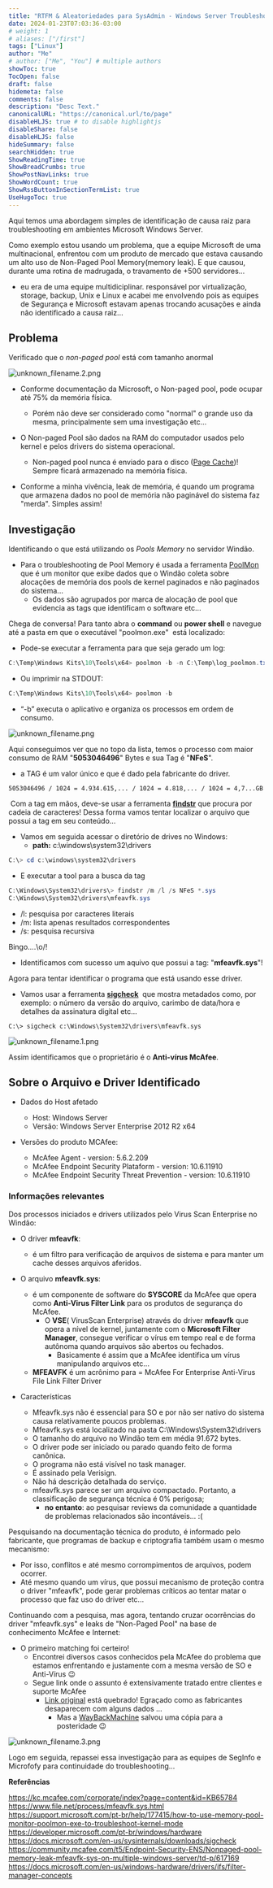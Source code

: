 ```yaml
---
title: "RTFM & Aleatoriedades para SysAdmin - Windows Server Troubleshooting"
date: 2024-01-23T07:03:36-03:00
# weight: 1
# aliases: ["/first"]
tags: ["Linux"]
author: "Me"
# author: ["Me", "You"] # multiple authors
showToc: true
TocOpen: false
draft: false
hidemeta: false
comments: false
description: "Desc Text."
canonicalURL: "https://canonical.url/to/page"
disableHLJS: true # to disable highlightjs
disableShare: false
disableHLJS: false
hideSummary: false
searchHidden: true
ShowReadingTime: true
ShowBreadCrumbs: true
ShowPostNavLinks: true
ShowWordCount: true
ShowRssButtonInSectionTermList: true
UseHugoToc: true
---
```


Aqui temos uma abordagem simples de identificação de causa raiz para troubleshooting em ambientes Microsoft Windows Server.

Como exemplo estou usando um problema, que a equipe Microsoft de uma multinacional, enfrentou com um produto de mercado que estava causando um alto uso de Non-Paged Pool Memory(memory leak). E que causou, durante uma rotina de madrugada, o travamento de +500 servidores...

- eu era de uma equipe multidiciplinar. responsável por virtualização, storage, backup, Unix e Linux e acabei me envolvendo pois as equipes de Segurança e Microsoft estavam apenas trocando acusações e ainda não identificado a causa raiz... 

## Problema
Verificado que o *non-paged pool* está com tamanho anormal

![unknown_filename.2.png](/images/WindowsServerTroubleshooting/unknown_filename.2.png)

- Conforme documentação da Microsoft, o Non-paged pool, pode ocupar até 75% da memória física. 
	- Porém não deve ser considerado como "normal" o grande uso da mesma, principalmente sem uma investigação etc...

- O Non-paged Pool são dados na RAM do computador usados ​​pelo kernel e pelos drivers do sistema operacional. 
	- Non-paged pool nunca é enviado para o disco ([Page Cache](https://0xttfx.github.io/posts/pagecache/))!  Sempre ficará armazenado na memória física.

- Conforme a minha vivência, leak de memória, é quando um programa que armazena dados no pool de memória não paginável do sistema faz "merda". Simples assim!

## Investigação
Identificando o que está utilizando os *Pools Memory* no servidor Windão.

- Para o troubleshooting de Pool Memory é usada a ferramenta [PoolMon](https://learn.microsoft.com/pt-br/windows-hardware/drivers/devtest/poolmon) que é um monitor que exibe dados que o Windão coleta sobre alocações de memória dos pools de kernel paginados e não paginados do sistema... 
     - Os dados são agrupados por marca de alocação de pool que evidencia as tags que identificam o software etc... 

Chega de conversa! Para tanto abra o **command**  ou **power shell** e navegue até a pasta em que o executável "poolmon.exe"  está localizado:

- Pode-se executar a ferramenta para que seja gerado um log:

```powershell
C:\Temp\Windows Kits\10\Tools\x64> poolmon -b -n C:\Temp\log_poolmon.txt
```

- Ou imprimir na STDOUT:

```powershell
C:\Temp\Windows Kits\10\Tools\x64> poolmon -b
```
- “-b” executa o aplicativo e organiza os processos em ordem de consumo.

![unknown_filename.png](/images/WindowsServerTroubleshooting/unknown_filename.png)

Aqui conseguimos ver que no topo da lista, temos o processo com maior consumo de RAM "**5053046496**" Bytes e sua Tag é "**NFeS**".   
- a TAG é um valor único e que é dado pela fabricante do driver.
```text
5053046496 / 1024 = 4.934.615,... / 1024 = 4.818,... / 1024 = 4,7...GB
```

 Com a tag em mãos, deve-se usar a ferramenta [**findstr**](https://learn.microsoft.com/en-us/windows-server/administration/windows-commands/findstr) que procura por cadeia de caracteres! Dessa forma vamos tentar localizar o arquivo que possui a tag em seu conteúdo...

- Vamos em seguida acessar o diretório de drives no Windows:
    - **path:** c:\windows\system32\drivers

```powershell
C:\> cd c:\windows\system32\drivers
```
- E executar a tool para a busca da tag
```powershell
C:\Windows\System32\drivers\> findstr /m /l /s NFeS *.sys
C:\Windows\System32\drivers\mfeavfk.sys
```
- /l: pesquisa por caracteres literais
- /m: lista apenas resultados correspondentes
- /s: pesquisa recursiva

Bingo....\\o/! 
- Identificamos com sucesso um aquivo que possui a tag: "**mfeavfk.sys**"!

Agora para tentar identificar o programa que está usando esse driver. 
- Vamos usar a ferramenta [**sigcheck**](https://learn.microsoft.com/pt-br/sysinternals/downloads/sigcheck)  que mostra metadados como, por exemplo: o número da versão do arquivo, carimbo de data/hora e detalhes da assinatura digital etc...

```text
C:\> sigcheck c:\Windows\System32\drivers\mfeavfk.sys
```

![unknown_filename.1.png](/images/WindowsServerTroubleshooting/unknown_filename.1.png)

Assim identificamos que o proprietário é o **Anti-vírus McAfee**.

## Sobre o Arquivo e Driver Identificado

- Dados do Host afetado
	- Host: Windows Server
	- Versão: Windows Server Enterprise 2012 R2 x64

 - Versões do produto MCAfee:
	 - McAfee Agent - version: 5.6.2.209
	 - McAfee Endpoint Security Plataform - version: 10.6.11910
	 - McAfee Endpoint Security Threat Prevention - version: 10.6.11910

### Informações relevantes
Dos processos iniciados e drivers utilizados pelo Virus Scan Enterprise no Windão:

- O driver **mfeavfk**:
    - é um filtro para verificação de arquivos de sistema e para manter um cache desses arquivos aferidos.
  
- O arquivo **mfeavfk.sys**:
	- é um componente de software do **SYSCORE** da McAfee que opera como **Anti-Virus Filter Link** para os produtos de segurança do McAfee. 
		- O **VSE**( VirusScan Enterprise) através do driver **mfeavfk** que opera a nível de kernel, juntamente com o **Microsoft Filter Manager**, consegue verificar o vírus em tempo real e de forma autônoma quando arquivos são abertos ou fechados.
		    - Basicamente é assim que a McAfee identifica um vírus manipulando arquivos etc...
	- **MFEAVFK** é um acrônimo para = McAfee For Enterprise Anti-Virus File Link Filter Driver

- Características
	- Mfeavfk.sys não é essencial para SO e por não ser nativo do sistema causa relativamente poucos problemas.
	- Mfeavfk.sys está localizado na pasta C:\\Windows\\System32\\drivers
	- O tamanho do arquivo no Windão tem em média 91.672 bytes.
	- O driver pode ser iniciado ou parado quando feito de forma canônica.
	- O programa não está visível no task manager.
	- É assinado pela Verisign.
	- Não há descrição detalhada do serviço.
	- mfeavfk.sys parece ser um arquivo compactado. Portanto, a classificação de segurança técnica é 0% perigosa;
		- **no entanto**: ao pesquisar reviews da comunidade a quantidade de problemas relacionados são incontáveis... :(


Pesquisando na documentação técnica do produto, é informado pelo fabricante, que programas de backup e criptografia também usam o mesmo mecanismo:
- Por isso, conflitos e até mesmo corrompimentos de arquivos, podem ocorrer. 
- Até mesmo quando um vírus, que possui mecanismo de proteção contra o driver "mfeavfk", pode gerar problemas críticos ao tentar matar o processo que faz uso do driver etc... 

Continuando com a pesquisa, mas agora, tentando cruzar ocorrências do driver "mfeavfk.sys" e leaks de "Non-Paged Pool" na base de conhecimento McAfee e Internet:
- O primeiro matching foi certeiro!
	- Encontrei diversos casos conhecidos pela McAfee do problema que estamos enfrentando e justamente com a mesma versão de SO e Anti-Vírus 😉
	- Segue link onde o assunto é extensivamente tratado entre clientes e suporte McAfee
		- [Link original](<https://community.mcafee.com/t5/Endpoint-Security-ENS/Nonpaged-pool-memory-leak-mfeavfk-sys-on-multiple-windows-server/td-p/617169>) está quebrado! Egraçado como as fabricantes desaparecem com alguns dados ... 
			- Mas a [WayBackMachine](https://web.archive.org/web/20201028165000/https://community.mcafee.com/t5/Endpoint-Security-ENS/Nonpaged-pool-memory-leak-mfeavfk-sys-on-multiple-windows-server/td-p/617169) salvou uma cópia para a posteridade 😉

![unknown_filename.3.png](/images/WindowsServerTroubleshooting/unknown_filename.3.png)

Logo em seguida, repassei essa investigação para as equipes de SegInfo e Microfofy para continuidade do troubleshooting...


**Referências**

<https://kc.mcafee.com/corporate/index?page=content&id=KB65784>
<https://www.file.net/process/mfeavfk.sys.html>
<https://support.microsoft.com/pt-br/help/177415/how-to-use-memory-pool-monitor-poolmon-exe-to-troubleshoot-kernel-mode>
<https://developer.microsoft.com/pt-br/windows/hardware>
<https://docs.microsoft.com/en-us/sysinternals/downloads/sigcheck>
<https://community.mcafee.com/t5/Endpoint-Security-ENS/Nonpaged-pool-memory-leak-mfeavfk-sys-on-multiple-windows-server/td-p/617169>
<https://docs.microsoft.com/en-us/windows-hardware/drivers/ifs/filter-manager-concepts>

